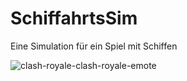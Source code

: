 # SchiffahrtsSim
Eine Simulation für ein Spiel mit Schiffen


![clash-royale-clash-royale-emote](https://user-images.githubusercontent.com/75068550/151865171-8b6f50e0-6366-47d0-9298-3ecc86a63de8.gif)
